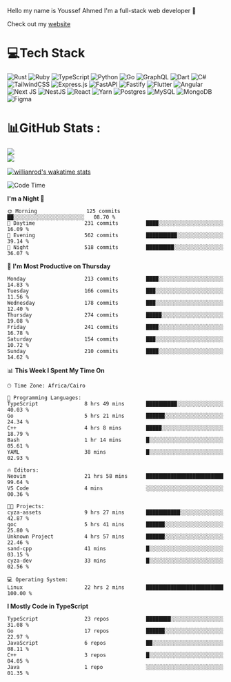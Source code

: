 Hello my name is Youssef Ahmed I'm a full-stack web developer 👋

Check out my [website](https://youssefahmed.vercel.app)
 
# 💻Tech Stack

![Rust](https://img.shields.io/badge/rust-%23000000.svg?style=for-the-badge&logo=rust&logoColor=white) ![Ruby](https://img.shields.io/badge/ruby-%23CC342D.svg?style=for-the-badge&logo=ruby&logoColor=white) ![TypeScript](https://img.shields.io/badge/typescript-%23007ACC.svg?style=for-the-badge&logo=typescript&logoColor=white) ![Python](https://img.shields.io/badge/python-3670A0?style=for-the-badge&logo=python&logoColor=ffdd54) ![Go](https://img.shields.io/badge/go-%2300ADD8.svg?style=for-the-badge&logo=go&logoColor=white) ![GraphQL](https://img.shields.io/badge/-GraphQL-E10098?style=for-the-badge&logo=graphql&logoColor=white) ![Dart](https://img.shields.io/badge/dart-%230175C2.svg?style=for-the-badge&logo=dart&logoColor=white) ![C#](https://img.shields.io/badge/c%23-%23239120.svg?style=for-the-badge&logo=c-sharp&logoColor=white) ![TailwindCSS](https://img.shields.io/badge/tailwindcss-%2338B2AC.svg?style=for-the-badge&logo=tailwind-css&logoColor=white) ![Express.js](https://img.shields.io/badge/express.js-%23404d59.svg?style=for-the-badge&logo=express&logoColor=%2361DAFB) ![FastAPI](https://img.shields.io/badge/FastAPI-005571?style=for-the-badge&logo=fastapi) ![Fastify](https://img.shields.io/badge/fastify-%23000000.svg?style=for-the-badge&logo=fastify&logoColor=white) ![Flutter](https://img.shields.io/badge/Flutter-%2302569B.svg?style=for-the-badge&logo=Flutter&logoColor=white) ![Angular](https://img.shields.io/badge/angular-%23DD0031.svg?style=for-the-badge&logo=angular&logoColor=white) ![Next JS](https://img.shields.io/badge/Next-black?style=for-the-badge&logo=next.js&logoColor=white) ![NestJS](https://img.shields.io/badge/nestjs-%23E0234E.svg?style=for-the-badge&logo=nestjs&logoColor=white) ![React](https://img.shields.io/badge/react-%2320232a.svg?style=for-the-badge&logo=react&logoColor=%2361DAFB) ![Yarn](https://img.shields.io/badge/yarn-%232C8EBB.svg?style=for-the-badge&logo=yarn&logoColor=white) ![Postgres](https://img.shields.io/badge/postgres-%23316192.svg?style=for-the-badge&logo=postgresql&logoColor=white) ![MySQL](https://img.shields.io/badge/mysql-%2300f.svg?style=for-the-badge&logo=mysql&logoColor=white) ![MongoDB](https://img.shields.io/badge/MongoDB-%234ea94b.svg?style=for-the-badge&logo=mongodb&logoColor=white)     ![Figma](https://img.shields.io/badge/figma-%23F24E1E.svg?style=for-the-badge&logo=figma&logoColor=white)

# 📊GitHub Stats :

![](https://github-readme-stats.vercel.app/api?username=joetifa2003&theme=tokyonight&hide_border=false&include_all_commits=false&count_private=false)<br/>
![](https://github-readme-streak-stats.herokuapp.com/?user=joetifa2003&theme=tokyonight&hide_border=false)<br/>

[![willianrod's wakatime stats](https://github-readme-stats.vercel.app/api/wakatime?username=joetifa2003&layout=compact)](https://github.com/anuraghazra/github-readme-stats)
<!--START_SECTION:waka-->
![Code Time](http://img.shields.io/badge/Code%20Time-2%2C024%20hrs%208%20mins-blue)

**I'm a Night 🦉** 

```text
🌞 Morning                125 commits         ██░░░░░░░░░░░░░░░░░░░░░░░   08.70 % 
🌆 Daytime                231 commits         ████░░░░░░░░░░░░░░░░░░░░░   16.09 % 
🌃 Evening                562 commits         ██████████░░░░░░░░░░░░░░░   39.14 % 
🌙 Night                  518 commits         █████████░░░░░░░░░░░░░░░░   36.07 % 
```
📅 **I'm Most Productive on Thursday** 

```text
Monday                   213 commits         ████░░░░░░░░░░░░░░░░░░░░░   14.83 % 
Tuesday                  166 commits         ███░░░░░░░░░░░░░░░░░░░░░░   11.56 % 
Wednesday                178 commits         ███░░░░░░░░░░░░░░░░░░░░░░   12.40 % 
Thursday                 274 commits         █████░░░░░░░░░░░░░░░░░░░░   19.08 % 
Friday                   241 commits         ████░░░░░░░░░░░░░░░░░░░░░   16.78 % 
Saturday                 154 commits         ███░░░░░░░░░░░░░░░░░░░░░░   10.72 % 
Sunday                   210 commits         ████░░░░░░░░░░░░░░░░░░░░░   14.62 % 
```


📊 **This Week I Spent My Time On** 

```text
🕑︎ Time Zone: Africa/Cairo

💬 Programming Languages: 
TypeScript               8 hrs 49 mins       ██████████░░░░░░░░░░░░░░░   40.03 % 
Go                       5 hrs 21 mins       ██████░░░░░░░░░░░░░░░░░░░   24.34 % 
C++                      4 hrs 8 mins        █████░░░░░░░░░░░░░░░░░░░░   18.79 % 
Bash                     1 hr 14 mins        █░░░░░░░░░░░░░░░░░░░░░░░░   05.61 % 
YAML                     38 mins             █░░░░░░░░░░░░░░░░░░░░░░░░   02.93 % 

🔥 Editors: 
Neovim                   21 hrs 58 mins      █████████████████████████   99.64 % 
VS Code                  4 mins              ░░░░░░░░░░░░░░░░░░░░░░░░░   00.36 % 

🐱‍💻 Projects: 
cyza-assets              9 hrs 27 mins       ███████████░░░░░░░░░░░░░░   42.87 % 
goc                      5 hrs 41 mins       ██████░░░░░░░░░░░░░░░░░░░   25.80 % 
Unknown Project          4 hrs 57 mins       ██████░░░░░░░░░░░░░░░░░░░   22.46 % 
sand-cpp                 41 mins             █░░░░░░░░░░░░░░░░░░░░░░░░   03.15 % 
cyza-dev                 33 mins             █░░░░░░░░░░░░░░░░░░░░░░░░   02.56 % 

💻 Operating System: 
Linux                    22 hrs 2 mins       █████████████████████████   100.00 % 
```

**I Mostly Code in TypeScript** 

```text
TypeScript               23 repos            ████████░░░░░░░░░░░░░░░░░   31.08 % 
Go                       17 repos            ██████░░░░░░░░░░░░░░░░░░░   22.97 % 
JavaScript               6 repos             ██░░░░░░░░░░░░░░░░░░░░░░░   08.11 % 
C++                      3 repos             █░░░░░░░░░░░░░░░░░░░░░░░░   04.05 % 
Java                     1 repo              ░░░░░░░░░░░░░░░░░░░░░░░░░   01.35 % 
```




<!--END_SECTION:waka-->
